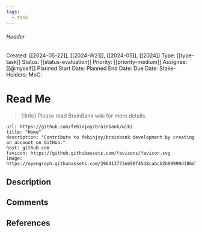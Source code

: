 ```yaml
---
tags:
  - task
---
```

###### Header
Created: [[2024-05-22]], [[2024-W21]], [[2024-05]], [[2024]]
Type: [[type-task]]
Status: [[status-evaluation]]
Priority: [[priority-medium]]
Assignee: [[@myself]]
Planned Start Date: 
Planned End Date: 
Due Date: 
Stake-Holders: 
MoC: 
# Read Me

> [!Info] Please read BrainBank wiki for more details.
```cardlink
url: https://github.com/febinjoy/brainbank/wiki
title: "Home"
description: "Contribute to febinjoy/brainbank development by creating an account on GitHub."
host: github.com
favicon: https://github.githubassets.com/favicons/favicon.svg
image: https://opengraph.githubassets.com/396413773eb90f45d8cabcb2b99990d386d7296018d34bdab0951b23c7c5f50c/febinjoy/brainbank
```

## Description



## Comments



## References

